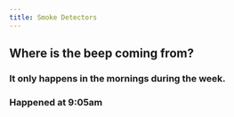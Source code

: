 ```yaml
---
title: Smoke Detectors
---
```


## Where is the beep coming from?

### It only happens in the mornings during the week.
### Happened at 9:05am
